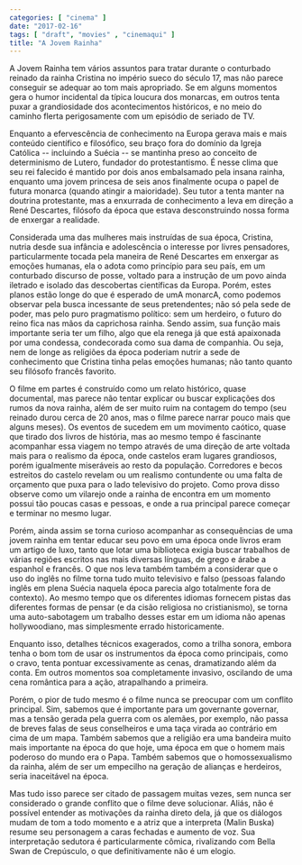 ```yaml
---
categories: [ "cinema" ]
date: "2017-02-16"
tags: [ "draft", "movies" , "cinemaqui" ]
title: "A Jovem Rainha"
---
```

A Jovem Rainha tem vários assuntos para tratar durante o conturbado
reinado da rainha Cristina no império sueco do século 17, mas não
parece conseguir se adequar ao tom mais apropriado. Se em alguns
momentos gera o humor incidental da típica loucura dos monarcas, em
outros tenta puxar a grandiosidade dos acontecimentos históricos, e no
meio do caminho flerta perigosamente com um episódio de seriado de TV.

Enquanto a efervescência de conhecimento na Europa gerava mais e mais
conteúdo científico e filosófico, seu braço fora do domínio da
Igreja Católica -- incluindo a Suécia -- se mantinha preso ao conceito
de determinismo de Lutero, fundador do protestantismo. É nesse clima
que seu rei falecido é mantido por dois anos embalsamado pela insana
rainha, enquanto uma jovem princesa de seis anos finalmente ocupa o
papel de futura monarca (quando atingir a maioridade). Seu tutor a
tenta manter na doutrina protestante, mas a enxurrada de conhecimento
a leva em direção a René Descartes, filósofo da época que estava
desconstruindo nossa forma de enxergar a realidade. 

Considerada uma das mulheres mais instruídas de sua época, Cristina,
nutria desde sua infância e adolescência o interesse por livres
pensadores, particularmente tocada pela maneira de René Descartes em
enxergar as emoções humanas, ela o adota como princípio para seu país,
em um conturbado discurso de posse, voltado para a instrução de um povo
ainda iletrado e isolado das descobertas científicas da Europa. Porém,
estes planos estão longe do que é esperado de umA monarcA, como podemos
observar pela busca incessante de seus pretendentes; não só pela
sede de poder, mas pelo puro pragmatismo político: sem um herdeiro,
o futuro do reino fica nas mãos da caprichosa rainha. Sendo assim,
sua função mais importante seria ter um filho, algo que ela renega
já que está apaixonada por uma condessa, condecorada como sua dama
de companhia. Ou seja, nem de longe as religiões da época poderiam
nutrir a sede de conhecimento que Cristina tinha pelas emoções humanas;
não tanto quanto seu filósofo francês favorito.

O filme em partes é construído como um relato histórico, quase
documental, mas parece não tentar explicar ou buscar explicações
dos rumos da nova rainha, além de ser muito ruim na contagem do tempo
(seu reinado durou cerca de 20 anos, mas o filme parece narrar pouco
mais que alguns meses). Os eventos de sucedem em um movimento caótico,
quase que tirado dos livros de história, mas ao mesmo tempo é fascinante
acompanhar essa viagem no tempo através de uma direção de arte voltada
mais para o realismo da época, onde castelos eram lugares grandiosos,
porém igualmente miseráveis ao resto da população. Corredores e becos
estreitos do castelo revelam ou um realismo contundente ou uma falta de
orçamento que puxa para o lado televisivo do projeto. Como prova disso
observe como um vilarejo onde a rainha de encontra em um momento possui
tão poucas casas e pessoas, e onde a rua principal parece começar e
terminar no mesmo lugar.

Porém, ainda assim se torna curioso acompanhar as consequências de uma
jovem rainha em tentar educar seu povo em uma época onde livros eram um
artigo de luxo, tanto que lotar uma biblioteca exigia buscar trabalhos de
várias regiões escritos nas mais diversas línguas, de grego e árabe a
espanhol e francês. O que nos leva também também a considerar que o uso
do inglês no filme torna tudo muito televisivo e falso (pessoas falando
inglês em plena Suécia naquela época parecia algo totalmente fora de
contexto). Ao mesmo tempo que os diferentes idiomas fornecem pistas das
diferentes formas de pensar (e da cisão religiosa no cristianismo),
se torna uma auto-sabotagem um trabalho desses estar em um idioma não
apenas hollywoodiano, mas simplesmente errado historicamente.

Enquanto isso, detalhes técnicos exagerados, como a trilha sonora,
embora tenha o bom tom de usar os instrumentos da época como principais,
como o cravo, tenta pontuar excessivamente as cenas, dramatizando além
da conta. Em outros momentos soa completamente invasivo, oscilando de
uma cena romântica para a ação, atrapalhando a primeira.

Porém, o pior de tudo mesmo é o filme nunca se preocupar com um conflito
principal. Sim, sabemos que é importante para um governante governar,
mas a tensão gerada pela guerra com os alemães, por exemplo, não passa
de breves falas de seus conselheiros e uma taça virada ao contrário em
cima de um mapa. Também sabemos que a religião era uma bandeira muito
mais importante na época do que hoje, uma época em que o homem mais
poderoso do mundo era o Papa. Também sabemos que o homossexualismo da
rainha, além de ser um empecilho na geração de alianças e herdeiros,
seria inaceitável na época.

Mas tudo isso parece ser citado de passagem muitas vezes, sem nunca ser
considerado o grande conflito que o filme deve solucionar. Aliás, não
é possível entender as motivações da rainha direto dela, já que os
diálogos mudam de tom a todo momento e a atriz que a interpreta (Malin
Buska) resume seu personagem a caras fechadas e aumento de voz. Sua
interpretação sedutora é particularmente cômica, rivalizando com
Bella Swan de Crepúsculo, o que definitivamente não é um elogio.
